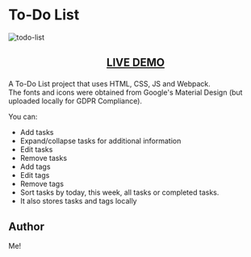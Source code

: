 # To-Do List

![todo-list](https://github.com/user-attachments/assets/c8bdbb13-ec56-4f99-aaeb-e86230261577)


## <p align="center">[LIVE DEMO](https://detrett.github.io/to-do-list/)

A To-Do List project that uses HTML, CSS, JS and Webpack.  
The fonts and icons were obtained from Google's Material Design (but uploaded locally for GDPR Compliance).  

You can:
* Add tasks
* Expand/collapse tasks for additional information
* Edit tasks
* Remove tasks
* Add tags
* Edit tags
* Remove tags
* Sort tasks by today, this week, all tasks or completed tasks.
 * It also stores tasks and tags locally

## Author
Me!
